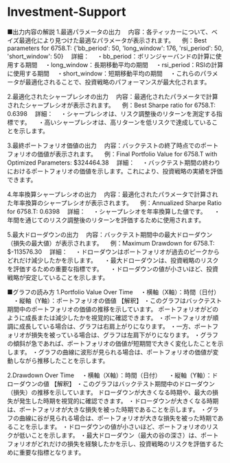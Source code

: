 # Investment-Support

■出力内容の解説
1.最適パラメータの出力
　内容：各ティッカーについて、ベイズ最適化により見つけた最適なパラメータが表示されます。
　例：Best parameters for 6758.T: {'bb_period': 50, 'long_window': 176, 'rsi_period': 50, 'short_window': 50}
　詳細：
　・bb_period：ボリンジャーバンドの計算に使用する期間
　・long_window：長期移動平均の期間
　・rsi_period：RSIの計算に使用する期間
　・short_window：短期移動平均の期間
　・これらのパラメータが最適化されることで、投資戦略のパフォーマンスが最大化されます。

2.最適化されたシャープレシオの出力
　内容：最適化されたパラメータで計算されたシャープレシオが表示されます。
　例：Best Sharpe ratio for 6758.T: 0.6398
　詳細：
　・シャープレシオは、リスク調整後のリターンを測定する指標です。
　・高いシャープレシオは、高リターンを低リスクで達成していることを示します。

3.最終ポートフォリオ価値の出力
　内容：バックテストの終了時点でのポートフォリオの価値が表示されます。
　例：Final Portfolio Value for 6758.T with Optimized Parameters: $324464.38
　詳細：
　・バックテスト期間の終わりにおけるポートフォリオの価値を示します。これにより、投資戦略の実績を評価できます。

4.年率換算シャープレシオの出力
　内容：最適化されたパラメータで計算された年率換算のシャープレシオが表示されます。
　例：Annualized Sharpe Ratio for 6758.T: 0.6398
　詳細：
　・シャープレシオを年率換算した値です。
　・年間を通じてのリスク調整後のリターンを評価するために使用されます。
 
5.最大ドローダウンの出力
　内容：バックテスト期間中の最大ドローダウン（損失の最大値）が表示されます。
　例：Maximum Drawdown for 6758.T: $-113576.30
　詳細：
　・ドローダウンはポートフォリオが過去のピークからどれだけ減少したかを示します。
　・最大ドローダウンは、投資戦略のリスクを評価するための重要な指標です。
　・ドローダウンの値が小さいほど、投資戦略が安定していることを示します。

■グラフの読み方
1.Portfolio Value Over Time
　・横軸（X軸）：時間（日付）
　・縦軸（Y軸）：ポートフォリオの価値
【解釈】
・このグラフはバックテスト期間中のポートフォリオの価値の推移を示しています。 ポートフォリオがどのように成長または減少したかを視覚的に確認できます。
・ポートフォリオが順調に成長している場合は、グラフは右肩上がりになります。
・一方、ポートフォリオが損失を被っている場合は、グラフは左肩下がりになります。
・グラフの傾斜が急であれば、ポートフォリオの価値が短期間で大きく変化したことを示します。
・グラフの曲線に波形が見られる場合は、ポートフォリオの価値が変動しながら推移したことを示します。

2.Drawdown Over Time
　・横軸（X軸）：時間（日付）
　・縦軸（Y軸）：ドローダウンの値
【解釈】
・このグラフはバックテスト期間中のドローダウン（損失）の推移を示しています。 ドローダウンが大きくなる時期や、最大の損失が発生した時期を視覚的に確認できます。
・ドローダウンが大きくなる時期は、ポートフォリオが大きな損失を被った時期であることを示します。
・グラフの曲線に谷が見られる場合は、ポートフォリオが大きな損失を被った時期であることを示します。
・ドローダウンの値が小さいほど、ポートフォリオのリスクが低いことを示します。
・最大ドローダウン（最大の谷の深さ）は、ポートフォリオがどれだけの損失を経験したかを示し、投資戦略のリスクを評価するために重要な指標となります。
